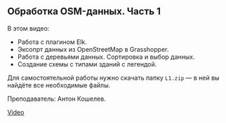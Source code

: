 ## Обработка OSM-данных. Часть 1

В этом видео:

- Работа с плагином Elk.
- Эксопрт данных из OpenStreetMap в Grasshopper.
- Работа с деревьями данных. Сортировка и выбор данных.
- Создание схемы с типами зданий с легендой.

Для самостоятельной работы нужно скачать папку `L1.zip` — в ней вы найдёте все необходимые файлы.

Преподаватель: Антон Кошелев.

[Video](https://player.softculture.cc/embed/MGR/MGR_8.3.09_L1-3_Elk)
